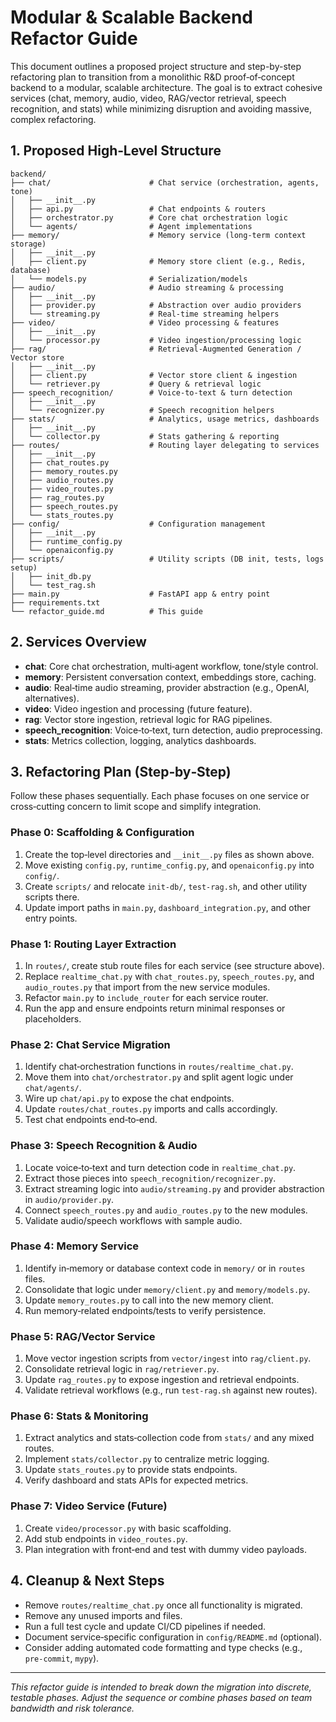  # Modular & Scalable Backend Refactor Guide

 This document outlines a proposed project structure and step-by-step refactoring plan to transition from a monolithic R&D proof‑of‑concept backend to a modular, scalable architecture. The goal is to extract cohesive services (chat, memory, audio, video, RAG/vector retrieval, speech recognition, and stats) while minimizing disruption and avoiding massive, complex refactoring.

 ## 1. Proposed High‑Level Structure
 ```text
 backend/
 ├── chat/                      # Chat service (orchestration, agents, tone)
 │   ├── __init__.py
 │   ├── api.py                 # Chat endpoints & routers
 │   ├── orchestrator.py        # Core chat orchestration logic
 │   └── agents/                # Agent implementations
 ├── memory/                    # Memory service (long‑term context storage)
 │   ├── __init__.py
 │   ├── client.py              # Memory store client (e.g., Redis, database)
 │   └── models.py              # Serialization/models
 ├── audio/                     # Audio streaming & processing
 │   ├── __init__.py
 │   ├── provider.py            # Abstraction over audio providers
 │   └── streaming.py           # Real‑time streaming helpers
 ├── video/                     # Video processing & features
 │   ├── __init__.py
 │   └── processor.py           # Video ingestion/processing logic
 ├── rag/                       # Retrieval‑Augmented Generation / Vector store
 │   ├── __init__.py
 │   ├── client.py              # Vector store client & ingestion
 │   └── retriever.py           # Query & retrieval logic
 ├── speech_recognition/        # Voice‑to‑text & turn detection
 │   ├── __init__.py
 │   └── recognizer.py          # Speech recognition helpers
 ├── stats/                     # Analytics, usage metrics, dashboards
 │   ├── __init__.py
 │   └── collector.py           # Stats gathering & reporting
 ├── routes/                    # Routing layer delegating to services
 │   ├── __init__.py
 │   ├── chat_routes.py
 │   ├── memory_routes.py
 │   ├── audio_routes.py
 │   ├── video_routes.py
 │   ├── rag_routes.py
 │   ├── speech_routes.py
 │   └── stats_routes.py
 ├── config/                    # Configuration management
 │   ├── __init__.py
 │   ├── runtime_config.py
 │   └── openaiconfig.py
 ├── scripts/                   # Utility scripts (DB init, tests, logs setup)
 │   ├── init_db.py
 │   └── test_rag.sh
 ├── main.py                    # FastAPI app & entry point
 ├── requirements.txt
 └── refactor_guide.md          # This guide
 ```

 ## 2. Services Overview
 - **chat**: Core chat orchestration, multi‑agent workflow, tone/style control.
 - **memory**: Persistent conversation context, embeddings store, caching.
 - **audio**: Real‑time audio streaming, provider abstraction (e.g., OpenAI, alternatives).
 - **video**: Video ingestion and processing (future feature).
 - **rag**: Vector store ingestion, retrieval logic for RAG pipelines.
 - **speech_recognition**: Voice‑to‑text, turn detection, audio preprocessing.
 - **stats**: Metrics collection, logging, analytics dashboards.

 ## 3. Refactoring Plan (Step‑by‑Step)
 Follow these phases sequentially. Each phase focuses on one service or cross‑cutting concern to limit scope and simplify integration.

 ### Phase 0: Scaffolding & Configuration
 1. Create the top‑level directories and `__init__.py` files as shown above.
 2. Move existing `config.py`, `runtime_config.py`, and `openaiconfig.py` into `config/`.
 3. Create `scripts/` and relocate `init-db/`, `test-rag.sh`, and other utility scripts there.
 4. Update import paths in `main.py`, `dashboard_integration.py`, and other entry points.

 ### Phase 1: Routing Layer Extraction
 1. In `routes/`, create stub route files for each service (see structure above).
 2. Replace `realtime_chat.py` with `chat_routes.py`, `speech_routes.py`, and `audio_routes.py` that import from the new service modules.
 3. Refactor `main.py` to `include_router` for each service router.
 4. Run the app and ensure endpoints return minimal responses or placeholders.

 ### Phase 2: Chat Service Migration
 1. Identify chat‑orchestration functions in `routes/realtime_chat.py`.
 2. Move them into `chat/orchestrator.py` and split agent logic under `chat/agents/`.
 3. Wire up `chat/api.py` to expose the chat endpoints.
 4. Update `routes/chat_routes.py` imports and calls accordingly.
 5. Test chat endpoints end‑to‑end.

 ### Phase 3: Speech Recognition & Audio
 1. Locate voice‑to‑text and turn detection code in `realtime_chat.py`.
 2. Extract those pieces into `speech_recognition/recognizer.py`.
 3. Extract streaming logic into `audio/streaming.py` and provider abstraction in `audio/provider.py`.
 4. Connect `speech_routes.py` and `audio_routes.py` to the new modules.
 5. Validate audio/speech workflows with sample audio.

 ### Phase 4: Memory Service
 1. Identify in‑memory or database context code in `memory/` or in `routes` files.
 2. Consolidate that logic under `memory/client.py` and `memory/models.py`.
 3. Update `memory_routes.py` to call into the new memory client.
 4. Run memory‑related endpoints/tests to verify persistence.

 ### Phase 5: RAG/Vector Service
 1. Move vector ingestion scripts from `vector/ingest` into `rag/client.py`.
 2. Consolidate retrieval logic in `rag/retriever.py`.
 3. Update `rag_routes.py` to expose ingestion and retrieval endpoints.
 4. Validate retrieval workflows (e.g., run `test-rag.sh` against new routes).

 ### Phase 6: Stats & Monitoring
 1. Extract analytics and stats‑collection code from `stats/` and any mixed routes.
 2. Implement `stats/collector.py` to centralize metric logging.
 3. Update `stats_routes.py` to provide stats endpoints.
 4. Verify dashboard and stats APIs for expected metrics.

 ### Phase 7: Video Service (Future)
 1. Create `video/processor.py` with basic scaffolding.
 2. Add stub endpoints in `video_routes.py`.
 3. Plan integration with front‑end and test with dummy video payloads.

 ## 4. Cleanup & Next Steps
 - Remove `routes/realtime_chat.py` once all functionality is migrated.
 - Remove any unused imports and files.
 - Run a full test cycle and update CI/CD pipelines if needed.
 - Document service‑specific configuration in `config/README.md` (optional).
 - Consider adding automated code formatting and type checks (e.g., `pre‑commit`, `mypy`).

 ---
 _This refactor guide is intended to break down the migration into discrete, testable phases. Adjust the sequence or combine phases based on team bandwidth and risk tolerance._